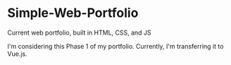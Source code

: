 # Simple-Web-Portfolio
Current web portfolio, built in HTML, CSS, and JS

I'm considering this Phase 1 of my portfolio.  Currently, I'm transferring it to Vue.js.
